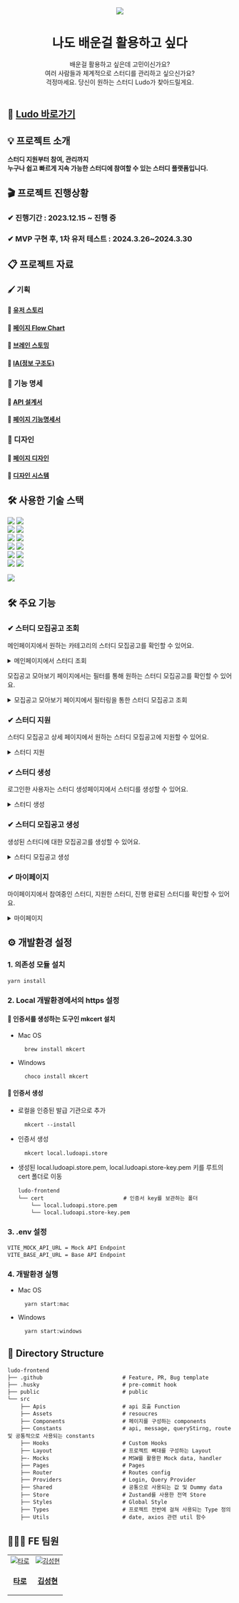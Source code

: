 <div align="center">
 <img src="https://github.com/Ludo-SMP/ludo-frontend/assets/62270427/7a2e3718-072d-4cad-83de-eb7f030222ad"/>
  <h1>나도 배운걸 활용하고 싶다</h1>
  배운걸 활용하고 싶은데 고민이신가요?
  <br/>
  여러 사람들과 체계적으로 스터디를 관리하고 싶으신가요?
  <br/>
  걱정마세요. 당신이 원하는 스터디 Ludo가 찾아드릴게요.
  <br/><br/>
</div>

## 📎 [Ludo 바로가기](https://ludoapi.store/)

## 💡 프로젝트 소개
**스터디 지원부터 참여, 관리까지**<br>
**누구나 쉽고 빠르게 지속 가능한 스터디에 참여할 수 있는 스터디 플랫폼입니다.**

## 🎬 프로젝트 진행상황
### ✔︎ 진행기간 : 2023.12.15 ~ 진행 중
### ✔︎ MVP 구현 후, 1차 유저 테스트 : 2024.3.26~2024.3.30

## 📋 프로젝트 자료
### 🖌 기획
#### 📓 [유저 스토리](https://docs.google.com/spreadsheets/d/14xlWLKUEV8hrthsYjRFmHcRLDtWRKmthFgiiYNGrhwA/edit#gid=0) 
#### 📓 [페이지 Flow Chart](https://www.figma.com/file/aCw6w4LCjTczfRGlmD1bhV/Page-flow-chart?type=whiteboard&node-id=0-1&t=99pRF5UZwzy7u5i5-0) <br>
#### 📓 [브레인 스토밍](https://www.figma.com/file/VSxOLuyKKZobloOcFja93N/Brain-storming?type=whiteboard&node-id=2-94&t=UZ5vevbuqABdPsBq-0)
#### 📓 [IA(정보 구조도)](https://www.figma.com/file/Sho4QHn0XqEptYBBlbf704/Page-Layout?type=design&node-id=206-31&mode=design&t=YTrENpZjUN2rJ4Dj-0)

### 📄 기능 명세
#### 📓 [API 설계서](https://docs.google.com/spreadsheets/d/1k5yFrSlqPm0CyEveOGeCBCnf-aVGZu66lDkS83l4K-A/edit?invite=CLiLo-UL#gid=0)
#### 📓 [페이지 기능명세서](https://docs.google.com/spreadsheets/d/1TejPT93Gi3ztsGqPt5lpAY1UMFvruP80D9pFmkwy1fI/edit?invite=CLS0q4EH#gid=0)

### 🎨 디자인
#### 📓 [페이지 디자인](https://www.figma.com/file/Sho4QHn0XqEptYBBlbf704/Page-Layout?type=design&node-id=281-174&mode=design&t=TeYlIf3mTucRE1I6-0)
#### 📓 [디자인 시스템](https://www.figma.com/file/OLgSF11mOFN5MpcYzpD3N3/Design-System?type=design&node-id=1121-950&mode=design&t=2ZrFmOMMTcunVk5h-0)


## 🛠 사용한 기술 스택
<img src="https://img.shields.io/badge/React-18.2.0-blue?logo=react"> <img src="https://img.shields.io/badge/TypeSript-5.2.2-blue?logo=react"><br>
<img src="https://img.shields.io/badge/ReactQuery-5.17.9-blue?logo=react-query"> <img src="https://img.shields.io/badge/Zustand-4.5.0-blue?logo=Zustand"><br>
<img src="https://img.shields.io/badge/StyledComponents-6.1.8-blue?logo=styledcomponents"> <img src="https://img.shields.io/badge/MSW-2.2.4-blue?logo=msw"> <br>
<img src="https://img.shields.io/badge/Prettier-3.2.5-blue?logo=prettier"> <img src="https://img.shields.io/badge/Eslint-8.55.0-blue?logo=esLint"> <br>
<img src="https://img.shields.io/badge/Vite-5.0.8-blue?logo=vite"> <img src="https://img.shields.io/badge/Nelify--blue?logo=netlify"> <br>
<img src="https://img.shields.io/badge/ReactHookForm-7.50.1-blue?logo=react-hook-form"> <img src="https://img.shields.io/badge/ReactRouterDom-6.22.0-blue?logo=react-router-dom"><br>

<img src="https://github.com/Ludo-SMP/ludo-frontend/assets/62270427/d347aa15-be96-4343-b41a-783ba1c4d7b8"/>

## 🛠 주요 기능

### ✔︎ 스터디 모집공고 조회
메인페이지에서 원하는 카테고리의 스터디 모집공고를 확인할 수 있어요.
<details markdown="1">
<summary>메인페이지에서 스터디 조회</summary>
  <img width="600" src="src/Assets/images/search1.gif">
</details>

모집공고 모아보기 페이지에서는 필터를 통해 원하는 스터디 모집공고를 확인할 수 있어요.

<details markdown="1">
<summary>모집공고 모아보기 페이지에서 필터링을 통한 스터디 모집공고 조회</summary>
  <img width="600" src="src/Assets/images/search2.gif">
</details>

### ✔︎ 스터디 지원
스터디 모집공고 상세 페이지에서 원하는 스터디 모집공고에 지원할 수 있어요.
<details markdown="1">
<summary>스터디 지원</summary>
  <img width="600" src="src/Assets/images/apply.gif">
</details>

### ✔︎ 스터디 생성
로그인한 사용자는 스터디 생성페이지에서 스터디를 생성할 수 있어요.
<details markdown="1">
<summary>스터디 생성</summary>
  <img width="600" src="src/Assets/images/study.gif">
</details>

### ✔︎ 스터디 모집공고 생성
생성된 스터디에 대한 모집공고를 생성할 수 있어요.
<details markdown="1">
<summary>스터디 모집공고 생성</summary>
  <img width="600" src="src/Assets/images/recruitment.gif">
</details>

### ✔︎ 마이페이지
마이페이지에서 참여중인 스터디, 지원한 스터디, 진행 완료된 스터디를 확인할 수 있어요.
<details markdown="1">
<summary>마이페이지</summary>
  <img width="600" src="src/Assets/images/mypage.gif">
</details>

## ⚙️ 개발환경 설정 

### 1. 의존성 모듈 설치
```bash
yarn install
``` 

### 2. Local 개발환경에서의 https 설정
#### 🔨 인증서를 생성하는 도구인 mkcert 설치
- Mac OS
  ```
    brew install mkcert
  ```
- Windows
  ```
    choco install mkcert
  ```
#### 🔨 인증서 생성
- 로컬을 인증된 발급 기관으로 추가
  
  ```
    mkcert --install
  ```
- 인증서 생성
  ```
    mkcert local.ludoapi.store
  ``` 
- 생성된 local.ludoapi.store.pem, local.ludoapi.store-key.pem 키를 루트의 cert 폴더로 이동
    ```
    ludo-frontend
    └── cert                         # 인증서 key를 보관하는 폴더
        └── local.ludoapi.store.pem
        └── local.ludoapi.store-key.pem
   ```
  

### 3. .env 설정
```
VITE_MOCK_API_URL = Mock API Endpoint
VITE_BASE_API_URL = Base API Endpoint
```

### 4. 개발환경 실행
- Mac OS
  ```
    yarn start:mac 
  ```
- Windows
  ```
    yarn start:windows
  ```


## 📁 Directory Structure
```
ludo-frontend
├── .github                         # Feature, PR, Bug template
├── .husky                          # pre-commit hook
├── public                          # public
└── src
    ├── Apis                        # api 호출 Function
    ├── Assets                      # resoucres
    ├── Components                  # 페이지를 구성하는 components           
    ├── Constants                   # api, message, queryStirng, route 및 공통적으로 사용되는 constants                      
    ├── Hooks                       # Custom Hooks                        
    ├── Layout                      # 프로젝트 뼈대를 구성하는 Layout                         
    ├─- Mocks                       # MSW를 활용한 Mock data, handler                         
    ├── Pages                       # Pages     
    ├── Router                      # Routes config
    ├── Providers                   # Login, Query Provider                          
    ├── Shared                      # 공통으로 사용되는 값 및 Dummy data                          
    ├── Store                       # Zustand를 사용한 전역 Store                         
    ├── Styles                      # Global Style                         
    ├── Types                       # 프로젝트 전반에 걸쳐 사용되는 Type 정의                         
    ├── Utils                       # date, axios 관련 util 함수                       
```


## 🙋🏻‍♂️ FE 팀원
<table >
  <tbody>
      <td align="center">
        <a href="https://github.com/kmin-jeong">
            <img src="https://avatars.githubusercontent.com/u/53456037?v=4" width="200px;" height="200px;" alt="타로"/>
<h3><b>타로</b></h3></a></td>
        <td align="center">
        <a href="https://github.com/SungHyun627">
            <img src="https://github.com/Ludo-SMP/ludo-frontend/assets/62270427/17abec8f-0a5b-4993-83ce-05b5bebbc2fa" width="200px;" height="200px;" alt="김성현"/>
<h3><b>김성현</b></h3></a></td>
  </tbody>
</table>


